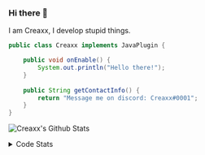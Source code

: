 ### Hi there 👋

I am Creaxx, I develop stupid things. 

```java
public class Creaxx implements JavaPlugin {

    public void onEnable() {
        System.out.println("Hello there!");
    }
    
    public String getContactInfo() {
        return "Message me on discord: Creaxx#0001";
    }
}
```

![Creaxx's Github Stats](https://github-readme-stats.vercel.app/api?username=CreaxxOG&show_icons=true&theme=dark&count_private=true)

<details>
  <summary>Code Stats</summary>

<!--START_SECTION:waka-->
![Code Time](http://img.shields.io/badge/Code%20Time-960%20hrs%2013%20mins-blue)

![Lines of code](https://img.shields.io/badge/From%20Hello%20World%20I%27ve%20Written-170%20lines%20of%20code-blue)

**🐱 My GitHub Data** 

> 🏆 494 Contributions in the Year 2022
 > 
> 📦 66.1 kB Used in GitHub's Storage 
 > 
> 🚫 Not Opted to Hire
 > 
> 📜 3 Public Repositories 
 > 
> 🔑 2 Private Repositories  
 > 
**I'm a Night 🦉** 

```text
🌞 Morning    21 commits     █░░░░░░░░░░░░░░░░░░░░░░░░   4.35% 
🌆 Daytime    209 commits    ██████████░░░░░░░░░░░░░░░   43.27% 
🌃 Evening    240 commits    ████████████░░░░░░░░░░░░░   49.69% 
🌙 Night      13 commits     ░░░░░░░░░░░░░░░░░░░░░░░░░   2.69%

```
📅 **I'm Most Productive on Saturday** 

```text
Monday       66 commits     ███░░░░░░░░░░░░░░░░░░░░░░   13.66% 
Tuesday      55 commits     ██░░░░░░░░░░░░░░░░░░░░░░░   11.39% 
Wednesday    78 commits     ████░░░░░░░░░░░░░░░░░░░░░   16.15% 
Thursday     55 commits     ██░░░░░░░░░░░░░░░░░░░░░░░   11.39% 
Friday       57 commits     ███░░░░░░░░░░░░░░░░░░░░░░   11.8% 
Saturday     90 commits     ████░░░░░░░░░░░░░░░░░░░░░   18.63% 
Sunday       82 commits     ████░░░░░░░░░░░░░░░░░░░░░   16.98%

```


📊 **This Week I Spent My Time On** 

```text
💬 Programming Languages: 
Java                     10 hrs 15 mins      ██████████████████████░░░   89.84% 
XML                      25 mins             █░░░░░░░░░░░░░░░░░░░░░░░░   3.79% 
YAML                     20 mins             ░░░░░░░░░░░░░░░░░░░░░░░░░   3.06% 
Kotlin                   16 mins             ░░░░░░░░░░░░░░░░░░░░░░░░░   2.47% 
GitIgnore file           3 mins              ░░░░░░░░░░░░░░░░░░░░░░░░░   0.46%

🔥 Editors: 
IntelliJ                 11 hrs 24 mins      █████████████████████████   100.0%

```

**I Mostly Code in Java** 

```text
Java                     7 repos             ████████████████░░░░░░░░░   63.64% 
Kotlin                   3 repos             ██████░░░░░░░░░░░░░░░░░░░   27.27% 
EJS                      1 repo              ██░░░░░░░░░░░░░░░░░░░░░░░   9.09%

```



 Last Updated on 05/11/2022 12:41:40 UTC
<!--END_SECTION:waka-->
</details>
